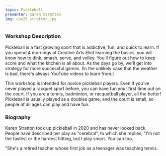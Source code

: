 ```yaml
---
topic: Pickleball
presenter: Karen Stratton
img: cae25_stratton.jpg
---
```


### Workshop Description

Pickleball is a fast growing sport that is addictive, fun, and quick to learn. If you spend 4 mornings at Creative Arts Eliot learning the basics, you will know how to dink, smash, serve, and volley. You'll figure out how to keep score and what the kitchen is all about. As the days go by, we'll get into strategy for more successful games. (In the unlikely case that the weather is bad, there's always YouTube videos to learn from.)

This workshop is intended for novice pickleball players. Even if you've never played a racquet sport before, you can have fun your first time out on the court. If you are a tennis, badminton, or racquetball player, all the better! Pickleball is usually played as a doubles game, and the court is small, so people of all ages can play and have fun.

### Biography

Karen Stratton took up pickleball in 2020 and has never looked back. People have described her play as "cerebral", to which she replies, "I'm not the fastest or the hardest hitting, but I play smart. You can too.

"She's a retired teacher whose first job as a teenager was teaching tennis.